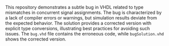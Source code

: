 This repository demonstrates a subtle bug in VHDL related to type mismatches in concurrent signal assignments. The bug is characterized by a lack of compiler errors or warnings, but simulation results deviate from the expected behavior. The solution provides a corrected version with explicit type conversions, illustrating best practices for avoiding such issues. The `bug.vhd` file contains the erroneous code, while `bugSolution.vhd` shows the corrected version.